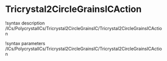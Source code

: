 <!-- MOOSE Documentation Stub: Remove this when content is added. -->

# Tricrystal2CircleGrainsICAction

!syntax description /ICs/PolycrystalICs/Tricrystal2CircleGrainsIC/Tricrystal2CircleGrainsICAction

!syntax parameters /ICs/PolycrystalICs/Tricrystal2CircleGrainsIC/Tricrystal2CircleGrainsICAction
